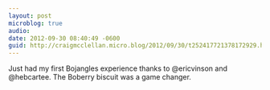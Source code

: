 ```yaml
---
layout: post
microblog: true
audio: 
date: 2012-09-30 08:40:49 -0600
guid: http://craigmcclellan.micro.blog/2012/09/30/t252417721378172929.html
---
```

Just had my first Bojangles experience thanks to @ericvinson and @hebcartee. The Boberry biscuit was a game changer.
